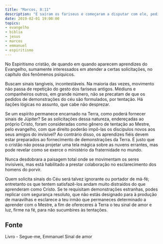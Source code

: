 ```yaml
---
title: "Marcos, 8:11"
description: "E saíram os fariseus e começaram a disputar com ele, pedindo-lhe, para o tentarem, um sinal do Céu."
date: 2019-02-01 19:00:00
topics: 
- evangelho
- biblia
- jesus
- marcos
- emmanuel
- espiritismo
---
```


No Espiritismo cristão, de quando em quando aparecem aprendizes do Evangelho,
sumamente interessados em atender a certas solicitações, no capítulo dos fenômenos
psíquicos.

Buscam sinais tangíveis, incontestáveis. Na maioria das vezes, movimento não passa de
repetição do gesto dos fariseus antigos. Médiuns e companheiros outros, em grande
número, não se precatam de que os pedidos de demonstrações do céu são formulados,
por tentação. Há ilações lógicas no assunto, que cabe não desprezar.

Se um espírito permanece encarnado na Terra, como poderá fornecer sinais de Júpiter?
Se as solicitações dessa natureza, endereçadas ao próprio Cristo, foram consideradas
como gênero de tentação ao Mestre, pelo evangelho, com que direito poderão impô-las os
discípulos novos aos seus amigos do invisível? Ao contrário disso, os aprendizes fiéis
devem estar preparados ao fornecimento de demonstrações da Terra. É justo que o
cristão não possa projetar uma tela mágica sobre as nuvens errantes, mas pode revelar
como se exerce o ministério da fraternidade no mundo.

Nunca desdobrara a paisagem total onde se movimentam os seres invisíveis, mas está
habilitado a prestar colaboração no esclarecimento dos homens do porvir.

Quem solicita sinais do Céu será talvez ignorante ou portador de má-fé; entretanto os
que tentem satisfazê-los andam muito distraídos do que aprenderam como Cristo. Se te
requisitam demonstrações estranhas, podes replicar com segurança resoluto, que não
estás designado para à produção de maravilhas e esclarece a teu irmão que permaneces
determinado a aprender com o Mestre, a fim de ofereceres à Terra o teu sinal de amor e
luz, firme na fé, para não sucumbires às tentações.


## Fonte
Livro - Segue-me, Emmanuel
Sinal de amor
